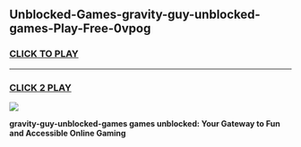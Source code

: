 
## Unblocked-Games-gravity-guy-unblocked-games-Play-Free-0vpog
<h3>
<a href="https://premium76.site?title=gravity-guy-unblocked-games&ref=09A">CLICK TO PLAY</a></h3>
<hr>

<h3>
<a href="https://premium76.site?title=gravity-guy-unblocked-games&ref=09A">CLICK 2 PLAY</a>
  
</h3>

<a href="https://premium76.site?title=gravity-guy-unblocked-games&ref=09A"><img src="https://clearcache.store/games.png"></a>


**gravity-guy-unblocked-games games unblocked: Your Gateway to Fun and Accessible Online Gaming**
